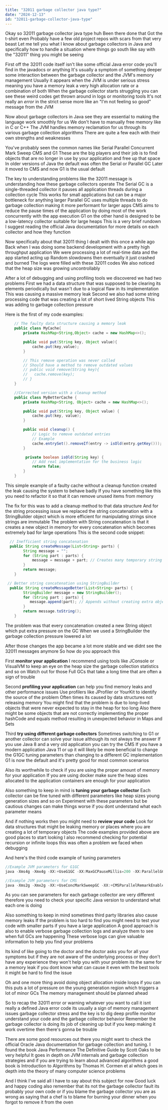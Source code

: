```yaml
---
title: "32011 garbage collector java type?"
date: "2024-12-13"
id: "32011-garbage-collector-java-type"
---
```


Okay so 32011 garbage collector java type huh Been there done that Got the t-shirt even Probably have a few old project repos with scars from that very beast Let me tell you what I know about garbage collectors in Java and specifically how to handle a situation where things go south like say with the "32011" thing you might be seeing

First off the 32011 code itself isn't like some official Java error code you'll find in the javadocs or anything It's usually a symptom of something deeper some interaction between the garbage collector and the JVM's memory management Usually it appears when the JVM is under serious stress meaning you have a memory leak a very high allocation rate or a combination of both When the garbage collector starts struggling you can see these weird codes get thrown around in logs or monitoring tools It's not really an *error* in the strict sense more like an "I'm not feeling so good" message from the JVM

Now about garbage collectors in Java see they are essential to making the language work smoothly for us We don't have to manually free memory like in C or C++ The JVM handles memory reclamation for us through its various garbage collection algorithms There are quite a few each with their own strengths and weaknesses

You've probably seen the common names like Serial Parallel Concurrent Mark Sweep CMS and G1 These are the big players and their job is to find objects that are no longer in use by your application and free up that space In older versions of Java the default was often the Serial or Parallel GC Later it moved to CMS and now G1 is the usual default

The key to understanding problems like the 32011 message is understanding how these garbage collectors operate The Serial GC is a single-threaded collector it pauses all application threads during a collection cycle This works for small applications but can be a major bottleneck for anything larger Parallel GC uses multiple threads to do garbage collection making it more performant for larger apps CMS aims to reduce the pause times of the application by doing most of the work concurrently with the app execution G1 on the other hand is designed to be a low-latency collector suitable for large heaps This is a very brief rundown I suggest reading the official Java documentation for more details on each collector and how they function

Now specifically about that 32011 thing I dealt with this once a while ago Back when I was doing some backend development with a pretty high throughput application We were processing a lot of real-time data and the app started acting up Random slowdowns then eventually it just crashed and burned The logs were filled with these 32011 codes We also noticed that the heap size was growing uncontrollably

After a lot of debugging and using profiling tools we discovered we had two problems First we had a data structure that was supposed to be clearing its elements periodically but wasn't due to a logical flaw in its implementation This was causing a massive memory leak Second we also had some string processing code that was creating a lot of short lived String objects This was adding to garbage collection pressure

Here is the first of my code examples:

```java
    // The faulty data structure causing a memory leak
    public class MyCache{
        private HashMap<String,Object> cache = new HashMap<>();

        public void put(String key, Object value){
            cache.put(key,value);
        }

        // This remove operation was never called
        // Should have a method to remove outdated values
        // public void remove(String key){
        //   cache.remove(key);
        // }
    }

    //Corrected version with a cleanup method
    public class MyBetterCache {
        private HashMap<String, Object> cache = new HashMap<>();

        public void put(String key, Object value) {
            cache.put(key, value);
        }

        public void cleanup() {
            // Logic to remove outdated entries
            // Example
            cache.entrySet().removeIf(entry -> isOld(entry.getKey()));
        }

         private boolean isOld(String key) {
            // Add real implementation for the business logic
            return false;
        }
    }
```

This simple example of a faulty cache without a cleanup function created the leak causing the system to behave badly If you have something like this you need to refactor it so that it can remove unused items from memory

The fix for this was to add a cleanup method to that data structure And for the string processing issue we replaced the string concatenation with a StringBuilder object which is more efficient for manipulating strings since strings are immutable The problem with String concatenation is that it creates a new object in memory for every concatenation which becomes extremely bad for large operations This is the second code snippet:

```java
  // Inefficient string concatenation
  public String createMessage(List<String> parts) {
        String message = "";
        for (String part : parts) {
            message = message + part; // Creates many temporary string objects
        }
        return message;
    }

 // Better string concatenation using StringBuilder
  public String createMessageBetter(List<String> parts) {
        StringBuilder message = new StringBuilder();
        for (String part : parts) {
           message.append(part); // Appends without creating extra objects
        }
        return message.toString();
    }

```

The problem was that every concatenation created a new String object which put extra pressure on the GC When we used a StringBuilder the garbage collection pressure lowered a lot

After those changes the app became a lot more stable and we didnt see the 32011 messages anymore So how do you approach this

First **monitor your application** I recommend using tools like JConsole or VisualVM to keep an eye on the heap size the garbage collection statistics and so on Watch out for those Full GCs that take a long time that are often a sign of trouble

Second **profiling your application** can help you find memory leaks and other performance issues Use profilers like JProfiler or YourKit to identify the source of the problem Often times its caused by data structures not releasing memory You might find that the problem is due to long-lived objects that were never expected to stay in the heap for too long Also there might be some objects that are not correctly implementing the proper hashCode and equals method resulting in unexpected behavior in Maps and Sets

Third **try using different garbage collectors** Sometimes switching to G1 or another collector can solve your issue although its not always the answer If you use Java 8 and a very old application you can try the CMS If you have a modern application Java 11 or up it will likely be more beneficial to change the G1GC tuning parameters than changing to a different GC implementation G1 is now the default and it's pretty good for most common scenarios

Also its worthwhile to check if you are using the proper amount of memory for your application If you are using docker make sure the heap sizes allocated to the application containers are enough for your application

Also something to keep in mind is **tuning your garbage collector** Each collector can be fine tuned with different parameters like heap sizes young generation sizes and so on Experiment with these parameters but be cautious changes can make things worse if you dont understand what each parameter means

And if nothing works then you might need to **review your code** Look for data structures that might be leaking memory or places where you are creating a lot of temporary objects The code examples provided above are good places to start looking I also recommend checking for potential recursion or infinite loops this was often a problem we faced when debugging

And here's the third code example of tuning parameters

```java
//Example JVM parameters for G1GC
java -Xms4g -Xmx4g -XX:+UseG1GC -XX:MaxGCPauseMillis=200 -XX:ParallelGCThreads=8 -XX:ConcGCThreads=4 MyMainClass

//Example JVM parameters for CMS
java -Xms2g -Xmx2g -XX:+UseConcMarkSweepGC -XX:+CMSParallelRemarkEnabled -XX:+UseCMSInitiatingOccupancyOnly -XX:CMSInitiatingOccupancyFraction=75 MyMainClass
```

As you can see parameters for each garbage collector are very different therefore you need to check your specific Java version to understand what each one is doing

Also something to keep in mind sometimes third party libraries also cause memory leaks If the problem is too hard to find you might need to test your code with smaller parts if you have a large application A good approach is also to enable verbose garbage collection logs and analyze them to see when full GCs are happening These verbose logs can give valuable information to help you find your problems

Its kind of like going to the doctor and the doctor asks you for all your symptoms but if they are not aware of the underlying process or they don't have any experience they won't help you with your problem its the same for a memory leak if you dont know what can cause it even with the best tools it might be hard to find the issue

Oh and one more thing avoid doing object allocation inside loops if you can this puts a lot of pressure on the young generation region which triggers a lot of minor GCs The memory management should be planned ahead

So to recap the 32011 error or warning whatever you want to call it isnt really a defined Java error code its usually a sign of memory management issues garbage collector stress and the key is to dig deep profile monitor understand your code and the garbage collector behavior Remember the garbage collector is doing its job of cleaning up but if you keep making it work overtime then there's gonna be trouble

There are some good resources out there you might want to check the official Oracle Java documentation for garbage collection and tuning. I found the book Java Performance The Definitive Guide by Scott Oaks to be very helpful It goes in depth on JVM internals and garbage collection strategies and if you are trying to learn about advanced algorithms a good book is Introduction to Algorithms by Thomas H. Cormen et al which goes in depth into the theory of many computer science problems

And I think I've said all I have to say about this subject for now Good luck and happy coding also remember that its not the garbage collector fault its probably your own code or if you blame the garbage collector you are as wrong as saying that a chef is to blame for burning your dinner when you forgot to remove it from the oven
